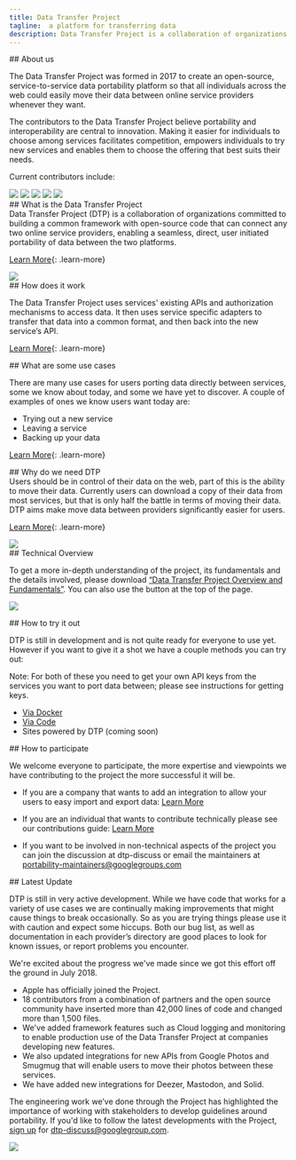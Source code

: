 ```yaml
---
title: Data Transfer Project
tagline:  a platform for transferring data
description: Data Transfer Project is a collaboration of organizations committed to building a common framework with open-source code that can connect any two online service providers, enabling a seamless, direct transfer of data between the two platforms.
---
```


<div class="section" markdown="1">
## About us
<div class="mustache">
</div>

The Data Transfer Project was formed in 2017 to create an open-source, service-to-service data portability platform so that all individuals across the web could easily move their data between online service providers whenever they want.

The contributors to the Data Transfer Project believe portability and interoperability are central to innovation. Making it easier for individuals to choose among services facilitates competition, empowers individuals to try new services and enables them to choose the offering that best suits their needs.

Current contributors include:

<div class="contributors-container">
	<img class="logo-image" src="./images/logo-apple.png">
	<img class="logo-image" src="./images/logo-facebook.png">
	<img class="logo-image" src="./images/logo-google.png">
	<img class="logo-image" src="./images/logo-microsoft.png">
	<img class="logo-image" src="./images/logo-twitter.png">
</div>


<div class="section" markdown="1">
<div class="section-text" markdown="1">
## What is the Data Transfer Project
<div class="mustache">
</div>
Data Transfer Project (DTP) is a collaboration of organizations committed to building a common framework with open-source code that can connect any two online service providers, enabling a seamless, direct, user initiated portability of data between the two platforms.

[Learn More](./what-is-dtp.md){: .learn-more}    
</div>
<div class="section-image-container"><img class="section-image" src="./images/AI_Blue_FileSharing.png"></div>
</div>

<div class="section" markdown="1">
## How does it work
<div class="mustache">
</div>

The Data Transfer Project uses services' existing APIs and authorization mechanisms to access data. It then uses service specific adapters to transfer that data into a common format, and then back into the new service’s API.
</div>

[Learn More](./how-does-dtp-work.md){: .learn-more}  
</div>

<div class="section" markdown="1">
## What are some use cases
<div class="mustache">
</div>

There are many use cases for users porting data directly between services, some we know about today, and some we have yet to discover. A couple of examples of ones we know users want today are:

  * Trying out a new service
  * Leaving a service
  * Backing up your data

[Learn More](./use-cases.md){: .learn-more}  
</div>

<div class="section" markdown="1">
<div class="section-text" markdown="1">
## Why do we need DTP
<div class="mustache">
</div>
Users should be in control of their data on the web, part of this is the ability to move their data. Currently users can download a copy of their data from most services, but that is only half the battle in terms of moving their data. DTP aims make move data between providers significantly easier for users.

[Learn More](./why-dtp.md){: .learn-more}  
</div>
<div class="section-image-container"><img class="section-image" src="./images/AI_Blue_QA.png"></div>
</div>  

<div class="section" markdown="1">
## Technical Overview
<div class="mustache">
</div>

To get a more in-depth understanding of the project, its fundamentals and the details involved, please download [“Data Transfer Project Overview and Fundamentals”](./dtp-overview.pdf). You can also use the button at the top of the page.

<a href="./dtp-overview.pdf" class="download-link" ><img class="download-image" src="./images/download.png"></a>
</div>

<div class="section" markdown="1">
## How to try it out
<div class="mustache">
</div>

DTP is still in development and is not quite ready for everyone to use yet. However if you want to give it a shot we have a couple methods you can try out:

Note: For both of these you need to get your own API keys from the services you want to port data between; please see instructions for getting keys.

  * [Via Docker](https://github.com/google/data-transfer-project/blob/master/Documentation/RunningLocally.md)
  * [Via Code](https://github.com/google/data-transfer-project/blob/master/Documentation/Developer.md)
  * Sites powered by DTP (coming soon)
</div>

<div class="section" markdown="1">
## How to participate
<div class="mustache">
</div>

We welcome everyone to participate, the more expertise and viewpoints we have contributing to the project the more successful it will be.

  * If you are a company that wants to add an integration to allow your users to easy import and export data: [Learn More](https://github.com/google/data-transfer-project/blob/master/Documentation/Integration.md) 
  
  * If you are an individual that wants to contribute technically please see our contributions guide: [Learn More](https://github.com/google/data-transfer-project/blob/master/Documentation/Developer.md) 
  
  * If you want to be involved in non-technical aspects of the project you can join the discussion at dtp-discuss or email the maintainers at portability-maintainers@googlegroups.com  
</div>

<div class="section" markdown="1">
<div class="section-text" markdown="1">
## Latest Update
<div class="mustache">
</div>

DTP is still in very active development. While we have code that works for a variety of use cases we are continually making improvements that might cause things to break occasionally. So as you are trying things please use it with caution and expect some hiccups. Both our bug list, as well as documentation in each provider’s directory are good places to look for known issues, or report problems you encounter.

We're excited about the progress we've made since we got this effort off the ground in July 2018. 
  * Apple has officially joined the Project.
  * 18 contributors from a combination of partners and the open source community have inserted more than 42,000 lines of code and changed more than 1,500 files.
  * We've added framework features such as Cloud logging and monitoring to enable production use of the Data Transfer Project at companies developing new features.
  * We also updated integrations for new APIs from Google Photos and Smugmug that will enable users to move their photos between these services.
  * We have added new integrations for Deezer, Mastodon, and Solid.

The engineering work we’ve done through the Project has highlighted the importance of working with stakeholders to develop guidelines around portability. If you'd like to follow the latest developments with the Project, [sign up](https://groups.google.com/forum/#!forum/dtp-discuss) for dtp-discuss@googlegroup.com.

</div>

<div class="section-image-container"><img class="section-image" src="./images/AI_Blue_User data.png"></div>
</div>


